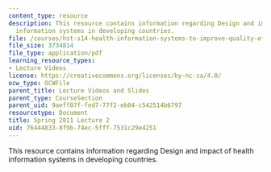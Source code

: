 ```yaml
---
content_type: resource
description: This resource contains information regarding Design and impact of health
  information systems in developing countries.
file: /courses/hst-s14-health-information-systems-to-improve-quality-of-care-in-resource-poor-settings-spring-2012/764448338f9b74ec5fff7531c29e4251_MITHST_S14S12_lec02_1102.pdf
file_size: 3734814
file_type: application/pdf
learning_resource_types:
- Lecture Videos
license: https://creativecommons.org/licenses/by-nc-sa/4.0/
ocw_type: OCWFile
parent_title: Lecture Videos and Slides
parent_type: CourseSection
parent_uid: 9aeff07f-fed7-77f2-eb04-c542514b6797
resourcetype: Document
title: Spring 2011 Lecture 2
uid: 76444833-8f9b-74ec-5fff-7531c29e4251
---
```

This resource contains information regarding Design and impact of health information systems in developing countries.